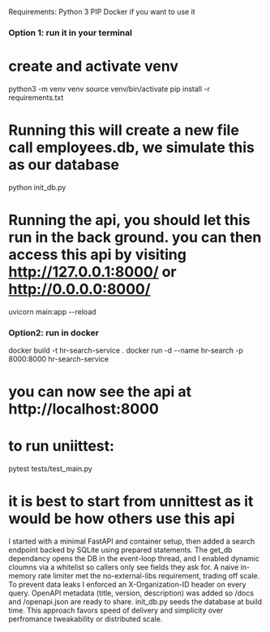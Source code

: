 <!-- README.md -->
Requirements:
 Python 3
 PIP
 Docker if you want to use it

### Option 1: run it in your terminal
# create and activate venv
python3 -m venv venv
source venv/bin/activate
pip install -r requirements.txt

# Running this will create a new file call employees.db, we simulate this as our database
python init_db.py

# Running the api, you should let this run in the back ground. you can then access this api by visiting http://127.0.0.1:8000/ or http://0.0.0.0:8000/
uvicorn main:app --reload 

### Option2: run in docker
docker build -t hr-search-service .
docker run -d --name hr-search -p 8000:8000 hr-search-service

# you can now see the api at http://localhost:8000

# to run uniittest:
pytest tests/test_main.py

# it is best to start from unnittest as it would be how others use this api


I started with a minimal FastAPI and container setup, then added a search endpoint backed by SQLite using prepared statements. The get_db dependancy opens the DB in the event-loop thread, and I enabled dynamic cloumns via a whitelist so callers only see fields they ask for. A naive in-memory rate limiter met the no-external-libs requirement, trading off scale. To prevent data leaks I enforced an X-Organization-ID header on every query. OpenAPI metadata (title, version, description) was added so /docs and /openapi.json are ready to share. init_db.py seeds the database at build time. This approach favors speed of delivery and simplicity over perfromance tweakability or distributed scale.